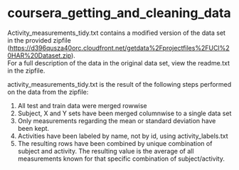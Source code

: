 # coursera_getting_and_cleaning_data

Activity_measurements_tidy.txt contains a modified version of the data set in the provided zipfile (https://d396qusza40orc.cloudfront.net/getdata%2Fprojectfiles%2FUCI%20HAR%20Dataset.zip).  
For a full description of the data in the original data set, view the readme.txt in the zipfile.  
  
activity_measurements_tidy.txt is the result of the following steps performed on the data from the zipfile:

1. All test and train data were merged rowwise
2. Subject, X and Y sets have been merged columnwise to a single data set
3. Only measurements regarding the mean or standard deviation have been kept.
4. Activities have been labeled by name, not by id, using activity_labels.txt
5. The resulting rows have been combined by unique combination of subject and activity. The resulting value is the average of all measurements known for that specific combination of subject/activity.
